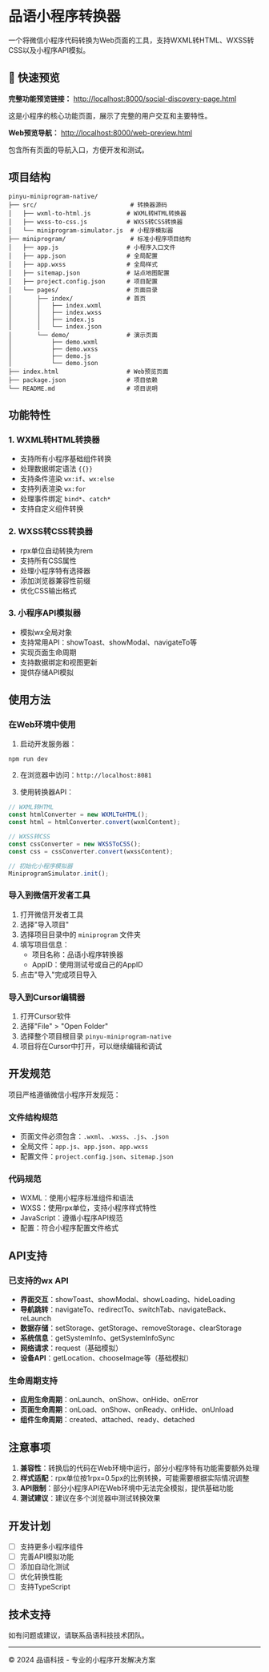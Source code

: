 # 品语小程序转换器

一个将微信小程序代码转换为Web页面的工具，支持WXML转HTML、WXSS转CSS以及小程序API模拟。

## 🚀 快速预览

**完整功能预览链接：** [http://localhost:8000/social-discovery-page.html](http://localhost:8000/social-discovery-page.html)

这是小程序的核心功能页面，展示了完整的用户交互和主要特性。

**Web预览导航：** [http://localhost:8000/web-preview.html](http://localhost:8000/web-preview.html)

包含所有页面的导航入口，方便开发和测试。

## 项目结构

```
pinyu-miniprogram-native/
├── src/                          # 转换器源码
│   ├── wxml-to-html.js          # WXML转HTML转换器
│   ├── wxss-to-css.js           # WXSS转CSS转换器
│   └── miniprogram-simulator.js  # 小程序模拟器
├── miniprogram/                  # 标准小程序项目结构
│   ├── app.js                   # 小程序入口文件
│   ├── app.json                 # 全局配置
│   ├── app.wxss                 # 全局样式
│   ├── sitemap.json             # 站点地图配置
│   ├── project.config.json      # 项目配置
│   └── pages/                   # 页面目录
│       ├── index/               # 首页
│       │   ├── index.wxml
│       │   ├── index.wxss
│       │   ├── index.js
│       │   └── index.json
│       └── demo/                # 演示页面
│           ├── demo.wxml
│           ├── demo.wxss
│           ├── demo.js
│           └── demo.json
├── index.html                   # Web预览页面
├── package.json                 # 项目依赖
└── README.md                    # 项目说明
```

## 功能特性

### 1. WXML转HTML转换器
- 支持所有小程序基础组件转换
- 处理数据绑定语法 `{{}}`
- 支持条件渲染 `wx:if`、`wx:else`
- 支持列表渲染 `wx:for`
- 处理事件绑定 `bind*`、`catch*`
- 支持自定义组件转换

### 2. WXSS转CSS转换器
- rpx单位自动转换为rem
- 支持所有CSS属性
- 处理小程序特有选择器
- 添加浏览器兼容性前缀
- 优化CSS输出格式

### 3. 小程序API模拟器
- 模拟wx全局对象
- 支持常用API：showToast、showModal、navigateTo等
- 实现页面生命周期
- 支持数据绑定和视图更新
- 提供存储API模拟

## 使用方法

### 在Web环境中使用

1. 启动开发服务器：
```bash
npm run dev
```

2. 在浏览器中访问：`http://localhost:8081`

3. 使用转换器API：
```javascript
// WXML转HTML
const htmlConverter = new WXMLToHTML();
const html = htmlConverter.convert(wxmlContent);

// WXSS转CSS
const cssConverter = new WXSSToCSS();
const css = cssConverter.convert(wxssContent);

// 初始化小程序模拟器
MiniprogramSimulator.init();
```

### 导入到微信开发者工具

1. 打开微信开发者工具
2. 选择"导入项目"
3. 选择项目目录中的 `miniprogram` 文件夹
4. 填写项目信息：
   - 项目名称：品语小程序转换器
   - AppID：使用测试号或自己的AppID
5. 点击"导入"完成项目导入

### 导入到Cursor编辑器

1. 打开Cursor软件
2. 选择"File" > "Open Folder"
3. 选择整个项目根目录 `pinyu-miniprogram-native`
4. 项目将在Cursor中打开，可以继续编辑和调试

## 开发规范

项目严格遵循微信小程序开发规范：

### 文件结构规范
- 页面文件必须包含：`.wxml`、`.wxss`、`.js`、`.json`
- 全局文件：`app.js`、`app.json`、`app.wxss`
- 配置文件：`project.config.json`、`sitemap.json`

### 代码规范
- WXML：使用小程序标准组件和语法
- WXSS：使用rpx单位，支持小程序样式特性
- JavaScript：遵循小程序API规范
- 配置：符合小程序配置文件格式

## API支持

### 已支持的wx API
- **界面交互**：showToast、showModal、showLoading、hideLoading
- **导航跳转**：navigateTo、redirectTo、switchTab、navigateBack、reLaunch
- **数据存储**：setStorage、getStorage、removeStorage、clearStorage
- **系统信息**：getSystemInfo、getSystemInfoSync
- **网络请求**：request（基础模拟）
- **设备API**：getLocation、chooseImage等（基础模拟）

### 生命周期支持
- **应用生命周期**：onLaunch、onShow、onHide、onError
- **页面生命周期**：onLoad、onShow、onReady、onHide、onUnload
- **组件生命周期**：created、attached、ready、detached

## 注意事项

1. **兼容性**：转换后的代码在Web环境中运行，部分小程序特有功能需要额外处理
2. **样式适配**：rpx单位按1rpx=0.5px的比例转换，可能需要根据实际情况调整
3. **API限制**：部分小程序API在Web环境中无法完全模拟，提供基础功能
4. **测试建议**：建议在多个浏览器中测试转换效果

## 开发计划

- [ ] 支持更多小程序组件
- [ ] 完善API模拟功能
- [ ] 添加自动化测试
- [ ] 优化转换性能
- [ ] 支持TypeScript

## 技术支持

如有问题或建议，请联系品语科技技术团队。

---

© 2024 品语科技 - 专业的小程序开发解决方案
